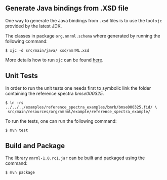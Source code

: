 ## Generate Java bindings from .XSD file 

One way to generate the Java bindings from `.xsd` files is to use the tool `xjc` provided by the latest JDK.

The classes in package `org.nmrml.schema` where generated by running the following command:

```
$ xjc -d src/main/java/ xsd/nmrML.xsd
```

More details how to run `xjc` can be found [here](http://docs.oracle.com/javase/6/docs/technotes/tools/share/xjc.html).

## Unit Tests

In order to run the unit tests one needs first to symbolic link the folder containing the reference spectra _bmse000325_.
 
```
$ ln -rs ../../../examples/reference_spectra_examples/bmrb/bmse000325.fid/ \
 src/main/resources/org/nmrml/example/reference_spectra_example/
```

To run the tests, one can run the following command:

```
$ mvn test
```

## Build and Package

The library `nmrml-1.0.rc1.jar` can be built and packaged using the command:
  
```
$ mvn package
```

